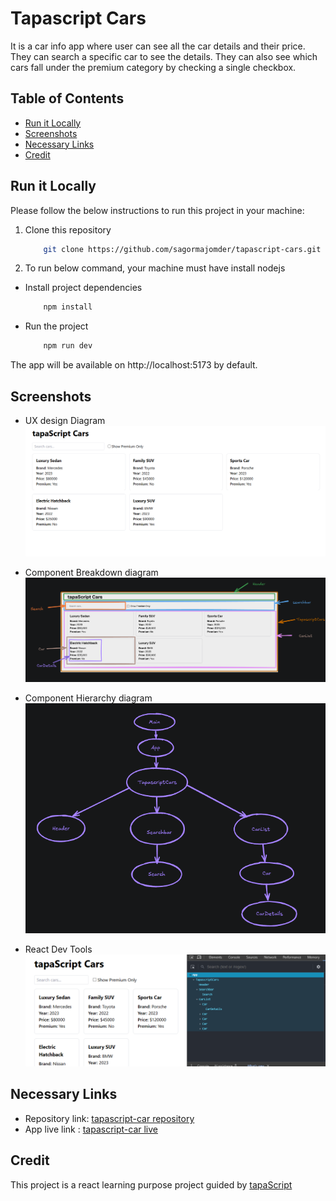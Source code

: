# Tapascript Cars

It is a car info app where user can see all the car details and their price. They can search a specific car to see the details. They can also see which cars fall under the premium category by checking a single checkbox.

## Table of Contents

- [Run it Locally](#run-it-locally)
- [Screenshots](#screenshots)
- [Necessary Links](#necessary-links)
- [Credit](#credit)

## Run it Locally

Please follow the below instructions to run this project in your machine:

1. Clone this repository

   ```sh
       git clone https://github.com/sagormajomder/tapascript-cars.git
   ```

2. To run below command, your machine must have install nodejs

- Install project dependencies

  ```sh
      npm install
  ```

- Run the project
  ```sh
      npm run dev
  ```

The app will be available on http://localhost:5173 by default.

## Screenshots

- UX design Diagram
  ![](./public/UX-design-diagram.png)

- Component Breakdown diagram
  ![](./public/component-breakdown-diagram.png)

- Component Hierarchy diagram
  ![](./public/component-hierarchy-diagram.png)

- React Dev Tools
  ![](./public/react-devtools.png)

## Necessary Links

- Repository link: [tapascript-car repository](https://github.com/sagormajomder/tapascript-cars)
- App live link : [tapascript-car live](https://tapascript-cars.netlify.app/)

## Credit

This project is a react learning purpose project guided by [tapaScript](https://github.com/tapascript)
